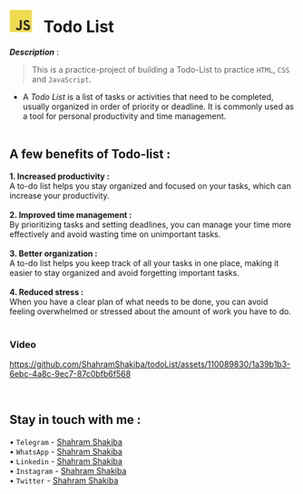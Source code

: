 # <a href="https://developer.mozilla.org/en-US/docs/Web/JavaScript" target="_blank" rel="noreferrer"> <img src="https://raw.githubusercontent.com/devicons/devicon/master/icons/javascript/javascript-original.svg" alt="javascript" width="40" height="40"/></a> &nbsp; Todo List 
**_Description_** :<br/>
  > This is a practice-project of building a Todo-List to practice `HTML`, `CSS` and `JavaScript`.  <br/>

- A _Todo List_ is a list of tasks or activities that need to be completed, usually organized in order of priority or deadline. It is commonly used as a tool for personal productivity and time management. <br/><br/>



## A few benefits of Todo-list :
**1. Increased productivity :**<br/>
A to-do list helps you stay organized and focused on your tasks, which can increase your productivity.<br/><br/>
**2. Improved time management :**<br/>
By prioritizing tasks and setting deadlines, you can manage your time more effectively and avoid wasting time on unimportant tasks.<br/><br/>
**3. Better organization :**<br/>
A to-do list helps you keep track of all your tasks in one place, making it easier to stay organized and avoid forgetting important tasks.<br/><br/>
**4. Reduced stress :**<br/>
When you have a clear plan of what needs to be done, you can avoid feeling overwhelmed or stressed about the amount of work you have to do. <br/><br/>

### Video
https://github.com/ShahramShakiba/todoList/assets/110089830/1a39b1b3-6ebc-4a8c-9ec7-87c0bfb6f568

<br/>

 ## Stay in touch with me :
 • ` Telegram ` - <a href="https://t.me/ShahramDev">Shahram Shakiba</a> <br/>
 • ` WhatsApp ` - <a href="https://wa.me/message/LM2IMM3ABZ7ZM1">Shahram Shakiba</a> <br/>
 • ` Linkedin ` - <a href="https://www.linkedin.com/in/shahram-shakiba-dev/">Shahram Shakiba</a> <br/>
 • ` Instagram ` - <a href="https://instagram.com/shahram.shakibaa?igshid=MzNlNGNkZWQ4Mg==">Shahram Shakiba</a> <br/>
 • ` Twitter ` - <a href="https://twitter.com/DevZEEMO">Shahram Shakiba</a>

